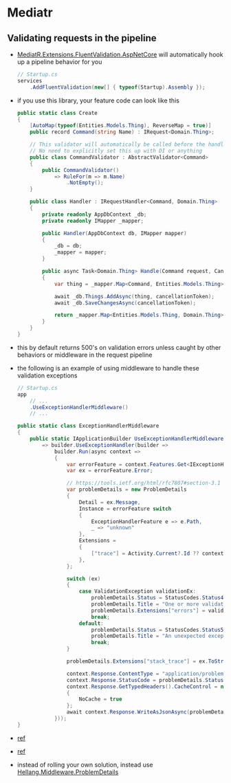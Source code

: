 # Mediatr

## Validating requests in the pipeline

- [MediatR.Extensions.FluentValidation.AspNetCore](https://github.com/GetoXs/MediatR.Extensions.FluentValidation.AspNetCore) will automatically hook up a pipeline behavior for you

    ```cs
    // Startup.cs
    services
        .AddFluentValidation(new[] { typeof(Startup).Assembly });
    ```

- if you use this library, your feature code can look like this

    ```cs
    public static class Create
    {
        [AutoMap(typeof(Entities.Models.Thing), ReverseMap = true)]
        public record Command(string Name) : IRequest<Domain.Thing>;

        // This validator will automatically be called before the handler
        // No need to explicitly set this up with DI or anything
        public class CommandValidator : AbstractValidator<Command>
        {
            public CommandValidator()
                => RuleFor(m => m.Name)
                    .NotEmpty();
        }

        public class Handler : IRequestHandler<Command, Domain.Thing>
        {
            private readonly AppDbContext _db;
            private readonly IMapper _mapper;

            public Handler(AppDbContext db, IMapper mapper)
            {
                _db = db;
                _mapper = mapper;
            }

            public async Task<Domain.Thing> Handle(Command request, CancellationToken cancellationToken)
            {
                var thing = _mapper.Map<Command, Entities.Models.Thing>(request);

                await _db.Things.AddAsync(thing, cancellationToken);
                await _db.SaveChangesAsync(cancellationToken);

                return _mapper.Map<Entities.Models.Thing, Domain.Thing>(thing);
            }
        }
    }
    ```

- this by default returns 500's on validation errors unless caught by other behaviors or middleware in the request pipeline
- the following is an example of using middleware to handle these validation exceptions

    ```cs
    // Startup.cs
    app
        // ...
        .UseExceptionHandlerMiddleware()
        // ...
    ```

    ```cs
    public static class ExceptionHandlerMiddleware
    {
        public static IApplicationBuilder UseExceptionHandlerMiddleware(this IApplicationBuilder builder)
            => builder.UseExceptionHandler(builder =>
                builder.Run(async context =>
                {
                    var errorFeature = context.Features.Get<IExceptionHandlerFeature>();
                    var ex = errorFeature.Error;

                    // https://tools.ietf.org/html/rfc7807#section-3.1
                    var problemDetails = new ProblemDetails
                    {
                        Detail = ex.Message,
                        Instance = errorFeature switch
                        {
                            ExceptionHandlerFeature e => e.Path,
                            _ => "unknown"
                        },
                        Extensions =
                        {
                            ["trace"] = Activity.Current?.Id ?? context?.TraceIdentifier
                        },
                    };

                    switch (ex)
                    {
                        case ValidationException validationEx:
                            problemDetails.Status = StatusCodes.Status400BadRequest;
                            problemDetails.Title = "One or more validation errors have occurred";
                            problemDetails.Extensions["errors"] = validationEx.Errors;
                            break;
                        default:
                            problemDetails.Status = StatusCodes.Status500InternalServerError;
                            problemDetails.Title = "An unexpected exception has occurred";
                            break;
                    }

                    problemDetails.Extensions["stack_trace"] = ex.ToString();

                    context.Response.ContentType = "application/problem+json";
                    context.Response.StatusCode = problemDetails.Status.Value;
                    context.Response.GetTypedHeaders().CacheControl = new CacheControlHeaderValue()
                    {
                        NoCache = true
                    };
                    await context.Response.WriteAsJsonAsync(problemDetails);
                }));
    }
    ```

- [ref](https://timdeschryver.dev/blog/creating-a-new-csharp-api-validate-incoming-requests)
- [ref](https://stackoverflow.com/questions/54104138/mediatr-fluent-validation-response-from-pipeline-behavior)
- instead of rolling your own solution, instead use [Hellang.Middleware.ProblemDetails](https://github.com/khellang/Middleware)
